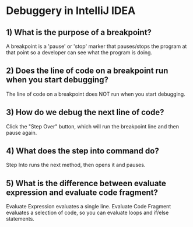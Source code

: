 # Debuggery in IntelliJ IDEA

## 1) What is the purpose of a breakpoint?
A breakpoint is a 'pause' or 'stop' marker that pauses/stops the program at that point so a developer can     see what the program is doing.

## 2) Does the line of code on a breakpoint run when you start debugging?
The line of code on a breakpoint does NOT run when you start debugging.  

## 3) How do we debug the next line of code?
Click the "Step Over" button, which will run the breakpoint line and then pause again.  

## 4) What does the step into command do?
Step Into runs the next method, then opens it and pauses.  

## 5) What is the difference between evaluate expression and evaluate code fragment?
Evaluate Expression evaluates a single line.
Evaluate Code Fragment evaluates a selection of code, so you can evaluate loops and if/else statements.  
